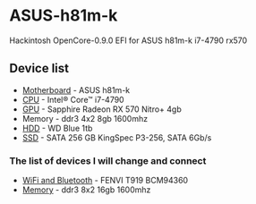 # ASUS-h81m-k
Hackintosh OpenCore-0.9.0 EFI for ASUS h81m-k i7-4790 rx570


## Device list
- [Motherboard](https://www.asus.com/ru/motherboards-components/motherboards/business/h81mk/) - ASUS h81m-k
- [CPU](https://ark.intel.com/content/www/ru/ru/ark/products/80806/intel-core-i74790-processor-8m-cache-up-to-4-00-ghz.html) - Intel® Core™ i7-4790
- [GPU](https://www.sapphiretech.com/ru-ru/consumer/nitro-rx-570-4g-g5-oc) - Sapphire Radeon RX 570 Nitro+ 4gb
- Memory - ddr3 4x2 8gb 1600mhz
- [HDD](https://shop.kz/offer/zhestkiy-disk-hdd-1000-gb-western-digital-wd10ezex-3-5-64mb-sata-iii-blue/) - WD Blue 1tb
- [SSD](https://www.kingspec.com/product/2-5-inch-p3-ssd.html) - SATA  256 GB KingSpec P3-256, SATA 6Gb/s


### The list of devices I will change and connect
- [WiFi and Bluetooth](https://aliexpress.ru/item/32746786692.html?spm=a2g2w.orderdetail.0.0.51534aa6BlpgDm&sku_id=12000029914879486) - FENVI T919 BCM94360
- [Memory](https://shop.kz/offer/ddr-3-dimm-8gb-1600mhz-pc12800-apacer-box/) - ddr3 8x2 16gb 1600mhz